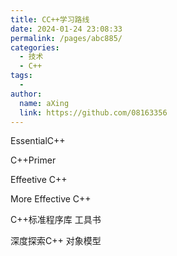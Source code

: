 ```yaml
---
title: CC++学习路线
date: 2024-01-24 23:08:33
permalink: /pages/abc885/
categories:
  - 技术
  - C++
tags:
  - 
author: 
  name: aXing
  link: https://github.com/08163356
---
```


EssentialC++

C++Primer

Effeetive C++

More Effective C++

C++标准程序库   工具书

深度探索C++ 对象模型

<!-- more -->
